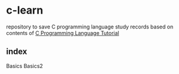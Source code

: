 # c-learn

repository to save C programming language study records
based on contents of [C Programming Language Tutorial](https://www.geeksforgeeks.org/c-programming-language/?ref=lbp)

## index

Basics
Basics2